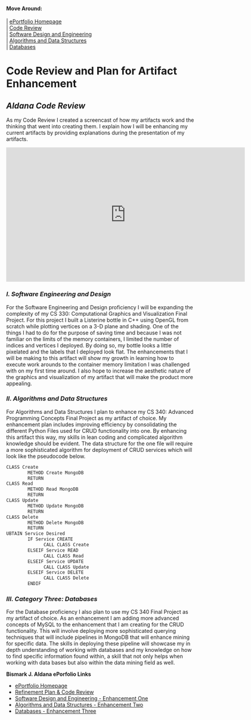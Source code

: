 #### Move Around:
| [ePortfolio Homepage](https://bizofsteel.github.io)<br>
| [Code Review](https://bizofsteel.github.io/Code_Review.html)<br>
| [Software Design and Engineering](https://bizofsteel.github.io/Software_Design_and_Engineering.html)<br> 
| [Algorithms and Data Structures](https://bizofsteel.github.io/Algorithms_and_Data_Structure.html)<br>
| [Databases](https://bizofsteel.github.io/Databases.html)<br>



# Code Review and Plan for Artifact Enhancement

## _Aldana Code Review_

As my Code Review I created a screencast of how my artifacts work and the thinking that went into creating them.  I explain how I will be enhancing my current artifacts by providing explanations during the presentation of my artifacts. 

<iframe align="center" width="640" height="360" src="https://www.youtube.com/embed/IvxjohsHkxs" frameborder="0" allow="accelerometer; autoplay; clipboard-write; encrypted-media; gyroscope; picture-in-picture" allowfullscreen></iframe>
 
 
### _I.	Software Engineering and Design_

For the Software Engineering and Design proficiency I will be expanding the complexity of my CS 330: Computational Graphics and Visualization Final Project.   For this project I built a Listerine bottle in C++ using OpenGL from scratch while plotting vertices on a 3-D plane and shading. One of the things I had to do for the purpose of saving time and because I was not familiar on the limits of the memory containers, I limited the number of indices and vertices I deployed.  By doing so, my bottle looks a little pixelated and the labels that I deployed look flat.  The enhancements that I will be making to this artifact will show my growth in learning how to execute work arounds to the container memory limitation I was challenged with on my first time around.  I also hope to increase the aesthetic nature of the graphics and visualization of my artifact that will make the product more appealing.

### _II. Algorithms and Data Structures_

For Algorithms and Data Structures I plan to enhance my CS 340: Advanced Programming Concepts Final Project as my artifact of choice.  My enhancement plan includes improving efficiency by consolidating the different Python Files used for CRUD functionality into one.  By enhancing this artifact this way, my skills in lean coding and complicated algorithm knowledge should be evident.  The data structure for the one file will require a more sophisticated algorithm for deployment of CRUD services which will look like the pseudocode below.

```markdown
CLASS Create
        METHOD Create MongoDB
        RETURN
CLASS Read
        METHOD Read MongoDB
        RETURN
CLASS Update
        METHOD Update MongoDB
        RETURN
CLASS Delete
        METHOD Delete MongoDB
        RETURN
UBTAIN Service Desired
        IF Service CREATE
              CALL CLASS Create
        ELSEIF Service READ
              CALL CLASS Read
        ELSEIF Service UPDATE
              CALL CLASS Update
        ELSEIF Service DELETE
              CALL CLASS Delete
        ENDIF
```


### _III.	Category Three: Databases_

For the Database proficiency I also plan to use my CS 340 Final Project as my artifact of choice.  As an enhancement I am  adding more advanced concepts of MySQL to the enhancement that I am creating for the CRUD functionality.  This will involve deploying more sophisticated querying techniques that will include pipelines in MongoDB that will enhance mining for specific data.  The skills in deploying these pipeline will showcase my in depth understanding of working with databases and my knowledge on how to find specific information found within, a skill that not only helps when working with data bases but also within the data mining field as well. 






**Bismark J. Aldana ePorfolio Links**<br>
* [ePortfolio Homepage](https://bizofsteel.github.io)<br>
* [Refinement Plan & Code Review](https://bizofsteel.github.io/Code_Review.html)<br>
* [Software Design and Engineering - Enhancement One](https://bizofsteel.github.io/Software_Design_and_Engineering.html)<br>
* [Algorithms and Data Structures - Enhancement Two](https://bizofsteel.github.io/Algorithms_and_Data_Structure.html)<br>
* [Databases - Enhancement Three](https://bizofsteel.github.io/Databases.html)
